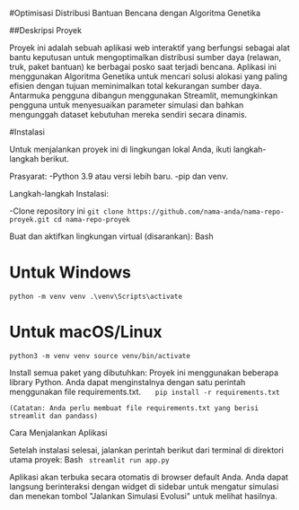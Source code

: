 #Optimisasi Distribusi Bantuan Bencana dengan Algoritma Genetika

##Deskripsi Proyek

Proyek ini adalah sebuah aplikasi web interaktif yang berfungsi sebagai alat bantu keputusan untuk mengoptimalkan distribusi sumber daya (relawan, truk, paket bantuan) ke berbagai posko saat terjadi bencana. Aplikasi ini menggunakan Algoritma Genetika untuk mencari solusi alokasi yang paling efisien dengan tujuan meminimalkan total kekurangan sumber daya. Antarmuka pengguna dibangun menggunakan Streamlit, memungkinkan pengguna untuk menyesuaikan parameter simulasi dan bahkan mengunggah dataset kebutuhan mereka sendiri secara dinamis.

#Instalasi

Untuk menjalankan proyek ini di lingkungan lokal Anda, ikuti langkah-langkah berikut.

Prasyarat:
    -Python 3.9 atau versi lebih baru.
    -pip dan venv.

Langkah-langkah Instalasi:

-Clone repository ini
`git clone https://github.com/nama-anda/nama-repo-proyek.git
cd nama-repo-proyek`

Buat dan aktifkan lingkungan virtual (disarankan):
Bash

# Untuk Windows
`python -m venv venv
.\venv\Scripts\activate`

# Untuk macOS/Linux
`python3 -m venv venv
source venv/bin/activate`

Install semua paket yang dibutuhkan:
Proyek ini menggunakan beberapa library Python. Anda dapat menginstalnya dengan satu perintah menggunakan file requirements.txt.
 `   pip install -r requirements.txt`

    (Catatan: Anda perlu membuat file requirements.txt yang berisi streamlit dan pandass)

Cara Menjalankan Aplikasi

Setelah instalasi selesai, jalankan perintah berikut dari terminal di direktori utama proyek:
Bash
`
streamlit run app.py`

Aplikasi akan terbuka secara otomatis di browser default Anda. Anda dapat langsung berinteraksi dengan widget di sidebar untuk mengatur simulasi dan menekan tombol "Jalankan Simulasi Evolusi" untuk melihat hasilnya.
